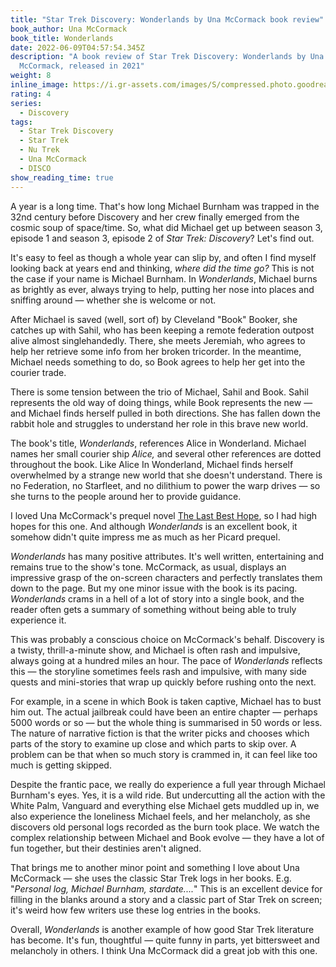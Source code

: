```yaml
---
title: "Star Trek Discovery: Wonderlands by Una McCormack book review"
book_author: Una McCormack
book_title: Wonderlands
date: 2022-06-09T04:57:54.345Z
description: "A book review of Star Trek Discovery: Wonderlands by Una
  McCormack, released in 2021"
weight: 8
inline_image: https://i.gr-assets.com/images/S/compressed.photo.goodreads.com/books/1616732391l/57530361._SY475_.jpg
rating: 4
series:
  - Discovery
tags:
  - Star Trek Discovery
  - Star Trek
  - Nu Trek
  - Una McCormack
  - DISCO
show_reading_time: true
---
```

A year is a long time. That's how long Michael Burnham was trapped in the 32nd century before Discovery and her crew finally emerged from the cosmic soup of space/time. So, what did Michael get up between season 3, episode 1 and season 3, episode 2 of *Star Trek: Discovery*? Let's find out. 

<!--more-->

It's easy to feel as though a whole year can slip by, and often I find myself looking back at years end and thinking, *where did the time go?* This is not the case if your name is Michael Burnham. In *Wonderlands*, Michael burns as brightly as ever, always trying to help, putting her nose into places and sniffing around — whether she is welcome or not.

After Michael is saved (well, sort of) by Cleveland "Book" Booker, she catches up with Sahil, who has been keeping a remote federation outpost alive almost singlehandedly. There, she meets Jeremiah, who agrees to help her retrieve some info from her broken tricorder. In the meantime, Michael needs something to do, so Book agrees to help her get into the courier trade.

There is some tension between the trio of Michael, Sahil and Book. Sahil represents the old way of doing things, while Book represents the new — and Michael finds herself pulled in both directions. She has fallen down the rabbit hole and struggles to understand her role in this brave new world.

The book's title, *Wonderlands*, references Alice in Wonderland. Michael names her small courier ship *Alice,* and several other references are dotted throughout the book. Like Alice In Wonderland, Michael finds herself overwhelmed by a strange new world that she doesn't understand. There is no Federation, no Starfleet, and no dilithium to power the warp drives — so she turns to the people around her to provide guidance. 

I loved Una McCormack's prequel novel [The Last Best Hope](https://scifibooks.club/reviews/star-trek-picard-the-last-best-hope-book-review/), so I had high hopes for this one. And although *Wonderlands* is an excellent book, it somehow didn't quite impress me as much as her Picard prequel. 

*Wonderlands* has many positive attributes. It's well written, entertaining and remains true to the show's tone. McCormack, as usual, displays an impressive grasp of the on-screen characters and perfectly translates them down to the page. But my one minor issue with the book is its pacing. *Wonderlands* crams in a hell of a lot of story into a single book, and the reader often gets a summary of something without being able to truly experience it. 

This was probably a conscious choice on McCormack's behalf. Discovery is a twisty, thrill-a-minute show, and Michael is often rash and impulsive, always going at a hundred miles an hour. The pace of *Wonderlands* reflects this — the storyline sometimes feels rash and impulsive, with many side quests and mini-stories that wrap up quickly before rushing onto the next.

For example, in a scene in which Book is taken captive, Michael has to bust him out. The actual jailbreak could have been an entire chapter — perhaps 5000 words or so — but the whole thing is summarised in 50 words or less. The nature of narrative fiction is that the writer picks and chooses which parts of the story to examine up close and which parts to skip over. A problem can be that when so much story is crammed in, it can feel like too much is getting skipped.

Despite the frantic pace, we really do experience a full year through Michael Burnham's eyes. Yes, it is a wild ride. But undercutting all the action with the White Palm, Vanguard and everything else Michael gets muddled up in, we also experience the loneliness Michael feels, and her melancholy, as she discovers old personal logs recorded as the burn took place. We watch the complex relationship between Michael and Book evolve — they have a lot of fun together, but their destinies aren't aligned. 

That brings me to another minor point and something I love about Una McCormack — she uses the classic Star Trek logs in her books. E.g. "*Personal log, Michael Burnham, stardate....*" This is an excellent device for filling in the blanks around a story and a classic part of Star Trek on screen; it's weird how few writers use these log entries in the books.

Overall, *Wonderlands* is another example of how good Star Trek literature has become. It's fun, thoughtful — quite funny in parts, yet bittersweet and melancholy in others. I think Una McCormack did a great job with this one.